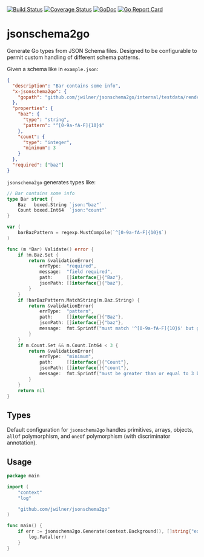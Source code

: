 [![Build Status](https://travis-ci.com/jwilner/jsonschema2go.svg?branch=master)](https://travis-ci.com/jwilner/jsonschema2go)
[![Coverage Status](https://coveralls.io/repos/github/jwilner/jsonschema2go/badge.svg?branch=master)](https://coveralls.io/github/jwilner/jsonschema2go?branch=master)
[![GoDoc](https://godoc.org/github.com/jwilner/jsonschema2go?status.svg)](https://godoc.org/github.com/jwilner/jsonschema2go)
[![Go Report Card](https://goreportcard.com/badge/github.com/jwilner/jsonschema2go)](https://goreportcard.com/report/github.com/jwilner/jsonschema2go)

# jsonschema2go

Generate Go types from JSON Schema files. Designed to be configurable to permit custom handling of different schema patterns.

Given a schema like in `example.json`:
```json
{
  "description": "Bar contains some info",
  "x-jsonschema2go": {
    "gopath": "github.com/jwilner/jsonschema2go/internal/testdata/render/example/foo#Bar"
  },
  "properties": {
    "baz": {
      "type": "string",
      "pattern": "^[0-9a-fA-F]{10}$"
    },
    "count": {
      "type": "integer",
      "minimum": 3
    }
  },
  "required": ["baz"]
}
```

`jsonschema2go` generates types like:
```go
// Bar contains some info
type Bar struct {
	Baz   boxed.String `json:"baz"`
	Count boxed.Int64  `json:"count"`
}

var (
	barBazPattern = regexp.MustCompile(`^[0-9a-fA-F]{10}$`)
)

func (m *Bar) Validate() error {
	if !m.Baz.Set {
		return &validationError{
			errType:  "required",
			message:  "field required",
			path:     []interface{}{"Baz"},
			jsonPath: []interface{}{"baz"},
		}
	}
	if !barBazPattern.MatchString(m.Baz.String) {
		return &validationError{
			errType:  "pattern",
			path:     []interface{}{"Baz"},
			jsonPath: []interface{}{"baz"},
			message:  fmt.Sprintf("must match '^[0-9a-fA-F]{10}$' but got %q", m.Baz.String),
		}
	}
	if m.Count.Set && m.Count.Int64 < 3 {
		return &validationError{
			errType:  "minimum",
			path:     []interface{}{"Count"},
			jsonPath: []interface{}{"count"},
			message:  fmt.Sprintf("must be greater than or equal to 3 but was %v", m.Count.Int64),
		}
	}
	return nil
}
```

## Types

Default configuration for `jsonschema2go` handles primitives, arrays, objects, `allOf` polymorphism, and `oneOf` polymorphism (with discriminator annotation).

## Usage
```go
package main

import (
    "context"
    "log"

    "github.com/jwilner/jsonschema2go"
)

func main() {
    if err := jsonschema2go.Generate(context.Background(), []string{"example.json"}); err != nil {
        log.Fatal(err)
    }
}
```
